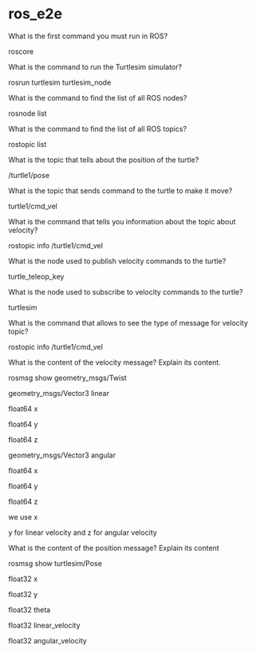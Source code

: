 # ros_e2e

What is the first command you must run in ROS?

roscore 

What is the command to run the Turtlesim simulator?

rosrun turtlesim turtlesim_node 

What is the command to find the list of all ROS nodes?

rosnode list  

What is the command to find the list of all ROS topics?

rostopic list  

What is the topic that tells about the position of the turtle?

/turtle1/pose 

What is the topic that sends command to the turtle to make it move?

turtle1/cmd_vel 

What is the command that tells you information about the topic about velocity?

rostopic info /turtle1/cmd_vel 

What is the node used to publish velocity commands to the turtle?

turtle_teleop_key                

What is the node used to subscribe to velocity commands to the turtle?

turtlesim 

What is the command that allows to see the type of message for velocity topic?

rostopic info /turtle1/cmd_vel

What is the content of the velocity message? Explain its content.

rosmsg show geometry_msgs/Twist

  
geometry_msgs/Vector3 linear

  
  float64 x

  
  float64 y

  
  float64 z

  
geometry_msgs/Vector3 angular

  
  float64 x

  
  float64 y

  
  float64 z

  
 
we use x

y for linear velocity and z for angular velocity

What is the content of the position message? Explain its content

rosmsg show turtlesim/Pose

  
float32 x

  
float32 y

  
float32 theta

  
float32 linear_velocity

  float32 angular_velocity
